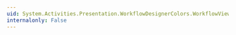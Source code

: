 ```yaml
---
uid: System.Activities.Presentation.WorkflowDesignerColors.WorkflowViewElementSelectedBorderColor
internalonly: False
---
```

